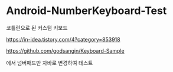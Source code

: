# Android-NumberKeyboard-Test


코틀린으로 된 커스텀 키보드

https://in-idea.tistory.com/4?category=853918

https://github.com/godsangin/Keyboard-Sample

에서 넘버패드만 자바로 변경하여 테스트



